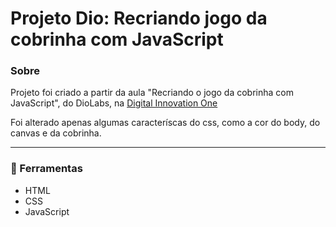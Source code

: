 # Projeto Dio: Recriando jogo da cobrinha com JavaScript
### Sobre
Projeto foi criado a partir da aula "Recriando o jogo da cobrinha com JavaScript", do DioLabs, na [Digital Innovation One](https://digitalinnovation.one/ "Digital Innovation One")

Foi alterado apenas algumas caracteríscas do css, como a cor do body, do canvas e da cobrinha.

---

### 🚀 Ferramentas
- HTML
- CSS
- JavaScript
